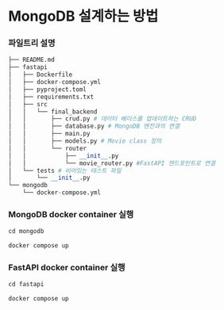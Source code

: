 # MongoDB 설계하는 방법

### 파일트리 설명
```python
├── README.md
├── fastapi
│   ├── Dockerfile
│   ├── docker-compose.yml
│   ├── pyproject.toml
│   ├── requirements.txt
│   ├── src
│   │   └── final_backend
│   │       ├── crud.py # 데이터 베이스를 업데이트하는 CRUD
│   │       ├── database.py # MongoDB 엔진과의 연결
│   │       ├── main.py
│   │       ├── models.py # Movie class 정의 
│   │       └── router
│   │           ├── __init__.py
│   │           └── movie_router.py #FastAPI 엔드포인트로 연결
│   └── tests # 비어있는 테스트 파일
│       └── __init__.py
└── mongodb
    └── docker-compose.yml
```
### MongoDB docker container 실행
```python
cd mongodb

docker compose up
```

### FastAPI docker container 실행
```python
cd fastapi

docker compose up
```
